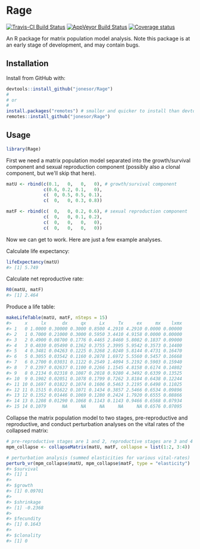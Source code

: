 
<!-- README.md is generated from README.Rmd. Please edit that file -->
Rage
====

[![Travis-CI Build Status](https://travis-ci.org/jonesor/Rage.svg?branch=devel)](https://travis-ci.org/jonesor/Rage) [![AppVeyor Build Status](https://ci.appveyor.com/api/projects/status/github/jonesor/Rage?branch=devel&svg=true)](https://ci.appveyor.com/project/jonesor/Rage) [![Coverage status](https://codecov.io/gh/jonesor/Rage/branch/devel/graph/badge.svg)](https://codecov.io/github/jonesor/Rage?branch=devel)

An R package for matrix population model analysis. Note this package is at an early stage of development, and may contain bugs.

Installation
------------

Install from GitHub with:

``` r
devtools::install_github("jonesor/Rage")
#
# or
#
install.packages("remotes") # smaller and quicker to install than devtools
remotes::install_github("jonesor/Rage")
```

Usage
-----

``` r
library(Rage)
```

First we need a matrix population model separated into the growth/survival component and sexual reproduction component (possibly also a clonal component, but we'll skip that here).

``` r
matU <- rbind(c(0.1,   0,   0,   0), # growth/survival component
              c(0.6, 0.2, 0.1,   0),
              c(  0, 0.5, 0.5, 0.1),
              c(  0,   0, 0.3, 0.8))

matF <- rbind(c(  0,   0, 0.2, 0.6), # sexual reproduction component
              c(  0,   0, 0.1, 0.2),
              c(  0,   0,   0,   0),
              c(  0,   0,   0,   0))
```

Now we can get to work. Here are just a few example analyses. <br>

Calculate life expectancy:

``` r
lifeExpectancy(matU)
#> [1] 5.749
```

Calculate net reproductive rate:

``` r
R0(matU, matF)
#> [1] 2.464
```

Produce a life table:

``` r
makeLifeTable(matU, matF, nSteps = 15)
#>     x     lx      dx     qx     Lx     Tx     ex     mx    lxmx
#> 1   0 1.0000 0.30000 0.3000 0.8500 4.2910 4.2910 0.0000 0.00000
#> 2   1 0.7000 0.21000 0.3000 0.5950 3.4410 4.9158 0.0000 0.00000
#> 3   2 0.4900 0.08700 0.1776 0.4465 2.8460 5.8082 0.1837 0.09000
#> 4   3 0.4030 0.05490 0.1362 0.3755 2.3995 5.9542 0.3573 0.14400
#> 5   4 0.3481 0.04263 0.1225 0.3268 2.0240 5.8144 0.4731 0.16470
#> 6   5 0.3055 0.03542 0.1160 0.2878 1.6972 5.5560 0.5457 0.16668
#> 7   6 0.2700 0.03031 0.1122 0.2549 1.4094 5.2192 0.5903 0.15940
#> 8   7 0.2397 0.02637 0.1100 0.2266 1.1545 4.8158 0.6174 0.14802
#> 9   8 0.2134 0.02318 0.1087 0.2018 0.9280 4.3492 0.6339 0.13525
#> 10  9 0.1902 0.02051 0.1078 0.1799 0.7262 3.8184 0.6438 0.12244
#> 11 10 0.1697 0.01822 0.1074 0.1606 0.5463 3.2195 0.6498 0.11025
#> 12 11 0.1515 0.01622 0.1071 0.1434 0.3857 2.5466 0.6534 0.09896
#> 13 12 0.1352 0.01446 0.1069 0.1280 0.2424 1.7920 0.6555 0.08866
#> 14 13 0.1208 0.01290 0.1068 0.1143 0.1143 0.9466 0.6568 0.07934
#> 15 14 0.1079      NA     NA     NA     NA     NA 0.6576 0.07095
```

Collapse the matrix population model to two stages, pre-reproductive and reproductive, and conduct perturbation analyses on the vital rates of the collapsed matrix:

``` r
# pre-reproductive stages are 1 and 2, reproductive stages are 3 and 4
mpm_collapse <- collapseMatrix(matU, matF, collapse = list(1:2, 3:4))

# perturbation analysis (summed elasticities for various vital-rates)
perturb_vr(mpm_collapse$matU, mpm_collapse$matF, type = "elasticity")
#> $survival
#> [1] 1
#> 
#> $growth
#> [1] 0.09701
#> 
#> $shrinkage
#> [1] -0.2368
#> 
#> $fecundity
#> [1] 0.1643
#> 
#> $clonality
#> [1] 0
```
